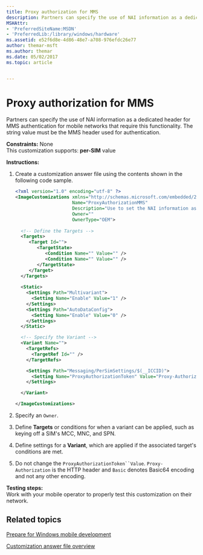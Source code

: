 ```yaml
---
title: Proxy authorization for MMS
description: Partners can specify the use of NAI information as a dedicated header for MMS authentication for mobile networks that require this functionality. The string value must be the MMS header used for authentication.
MSHAttr:
- 'PreferredSiteName:MSDN'
- 'PreferredLib:/library/windows/hardware'
ms.assetid: e52f6d8e-4d86-48e7-a708-976efdc26e77
author: themar-msft
ms.author: themar
ms.date: 05/02/2017
ms.topic: article


---
```


# Proxy authorization for MMS


Partners can specify the use of NAI information as a dedicated header for MMS authentication for mobile networks that require this functionality. The string value must be the MMS header used for authentication.

<a href="" id="constraints---none"></a>**Constraints:** None  
This customization supports: **per-SIM** value

<a href="" id="instructions-"></a>**Instructions:**  
1.  Create a customization answer file using the contents shown in the following code sample.

    ```XML
    <?xml version="1.0" encoding="utf-8" ?>  
    <ImageCustomizations xmlns="http://schemas.microsoft.com/embedded/2004/10/ImageUpdate"  
                         Name="ProxyAuthorizationMMS"  
                         Description="Use to set the NAI information as a dedicated header for MMS authentication."  
                         Owner=""  
                         OwnerType="OEM"> 
      
      <!-- Define the Targets --> 
      <Targets>
         <Target Id="">
            <TargetState>
               <Condition Name="" Value="" />
               <Condition Name="" Value="" />
            </TargetState>
         </Target>
      </Targets>
      
      <Static>
        <Settings Path="Multivariant">
          <Setting Name="Enable" Value="1" />
        </Settings>
        <Settings Path="AutoDataConfig">
          <Setting Name="Enable" Value="0" />
        </Settings>
      </Static>

      <!-- Specify the Variant -->
      <Variant Name=""> 
        <TargetRefs>
          <TargetRef Id="" /> 
        </TargetRefs>

        <Settings Path="Messaging/PerSimSettings/$(__ICCID)">  
          <Setting Name="ProxyAuthorizationToken" Value="Proxy-Authorization:Basic" />     
        </Settings>  

      </Variant>

    </ImageCustomizations>
    ```

2.  Specify an `Owner`.

3.  Define **Targets** or conditions for when a variant can be applied, such as keying off a SIM's MCC, MNC, and SPN.

4.  Define settings for a **Variant**, which are applied if the associated target's conditions are met.

5.  Do not change the `ProxyAuthorizationToken``Value`. `Proxy-Authorization` is the HTTP header and `Basic` denotes Basic64 encoding and not any other encoding.

<a href="" id="testing-steps-"></a>**Testing steps:**  
Work with your mobile operator to properly test this customization on their network.

## Related topics

[Prepare for Windows mobile development](https://docs.microsoft.com/en-us/windows-hardware/manufacture/mobile/preparing-for-windows-mobile-development)

[Customization answer file overview](https://docs.microsoft.com/en-us/windows-hardware/customize/mobile/mcsf/customization-answer-file)
